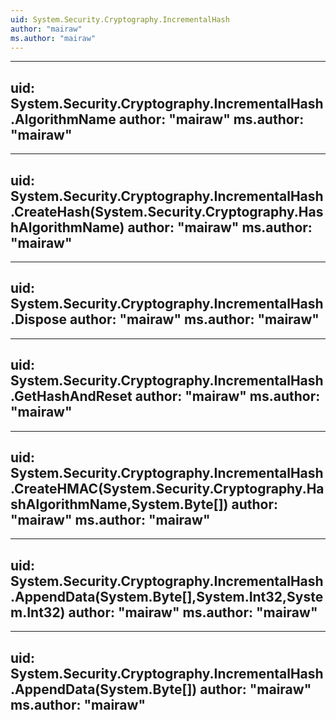 ```yaml
---
uid: System.Security.Cryptography.IncrementalHash
author: "mairaw"
ms.author: "mairaw"
---
```


---
uid: System.Security.Cryptography.IncrementalHash.AlgorithmName
author: "mairaw"
ms.author: "mairaw"
---

---
uid: System.Security.Cryptography.IncrementalHash.CreateHash(System.Security.Cryptography.HashAlgorithmName)
author: "mairaw"
ms.author: "mairaw"
---

---
uid: System.Security.Cryptography.IncrementalHash.Dispose
author: "mairaw"
ms.author: "mairaw"
---

---
uid: System.Security.Cryptography.IncrementalHash.GetHashAndReset
author: "mairaw"
ms.author: "mairaw"
---

---
uid: System.Security.Cryptography.IncrementalHash.CreateHMAC(System.Security.Cryptography.HashAlgorithmName,System.Byte[])
author: "mairaw"
ms.author: "mairaw"
---

---
uid: System.Security.Cryptography.IncrementalHash.AppendData(System.Byte[],System.Int32,System.Int32)
author: "mairaw"
ms.author: "mairaw"
---

---
uid: System.Security.Cryptography.IncrementalHash.AppendData(System.Byte[])
author: "mairaw"
ms.author: "mairaw"
---
